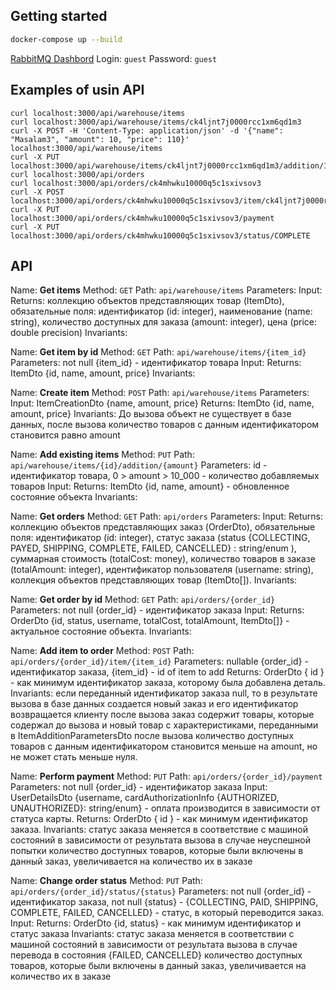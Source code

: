 ## Getting started

```bash
docker-compose up --build
```


[RabbitMQ Dashbord](http://localhost:15672/#/queues)
Login: `guest`
Password: `guest`

## Examples of usin API

```
curl localhost:3000/api/warehouse/items
curl localhost:3000/api/warehouse/items/ck4ljnt7j0000rcc1xm6qd1m3
curl -X POST -H 'Content-Type: application/json' -d '{"name": "Masalam3", "amount": 10, "price": 110}' localhost:3000/api/warehouse/items
curl -X PUT localhost:3000/api/warehouse/items/ck4ljnt7j0000rcc1xm6qd1m3/addition/100
curl localhost:3000/api/orders
curl localhost:3000/api/orders/ck4mhwku10000q5c1sxivsov3
curl -X POST localhost:3000/api/orders/ck4mhwku10000q5c1sxivsov3/item/ck4ljnt7j0000rcc1xm6qd1m3
curl -X PUT localhost:3000/api/orders/ck4mhwku10000q5c1sxivsov3/payment
curl -X PUT localhost:3000/api/orders/ck4mhwku10000q5c1sxivsov3/status/COMPLETE
```


## API

Name: **Get items**
Method: `GET`
Path: `api/warehouse/items`
Parameters:
Input:
Returns: коллекцию объектов представляющих товар (ItemDto), обязательные поля: идентификатор (id: integer), наименование (name: string), количество доступных для заказа (amount: integer), цена (price: double precision)
Invariants:

Name: **Get item by id**
Method: `GET`
Path: `api/warehouse/items/{item_id}`
Parameters: not null {item_id} - идентификатор товара
Input:
Returns:
ItemDto {id, name, amount, price}
Invariants:

Name: **Create item**
Method: `POST`
Path: `api/warehouse/items`
Parameters:
Input: ItemCreationDto {name, amount, price}
Returns:
ItemDto {id, name, amount, price}
Invariants:
До вызова объект не существует в базе данных, после вызова количество товаров с данным идентификатором становится равно amount

Name: **Add existing items**
Method: `PUT`
Path: `api/warehouse/items/{id}/addition/{amount}`
Parameters: id - идентификатор товара, 0 > amount > 10_000 - количество добавляемых товаров
Input:
Returns: ItemDto {id, name, amount} - обновленное состояние объекта
Invariants:

Name: **Get orders**
Method: `GET`
Path: `api/orders`
Parameters:
Input:
Returns: коллекцию объектов представляющих заказ (OrderDto), обязательные поля: идентификатор (id: integer), статус заказа (status {COLLECTING, PAYED, SHIPPING, COMPLETE, FAILED, CANCELLED} : string/enum ), суммарная стоимость (totalCost: money), количество товаров в заказе (totalAmount: integer), идентификатор пользователя (username: string), коллекция объектов представляющих товар (ItemDto[]).
Invariants:

Name: **Get order by id**
Method: `GET`
Path: `api/orders/{order_id}`
Parameters: not null {order_id} - идентификатор заказа
Input:
Returns:  OrderDto {id, status, username, totalCost, totalAmount, ItemDto[]} - актуальное состояние объекта.
Invariants:

Name: **Add item to order**
Method: `POST`
Path: `api/orders/{order_id}/item/{item_id}`
Parameters: nullable {order_id} - идентификатор заказа, {item_id} - id of item to add
Returns:
OrderDto { id } - как минимум идентификатор заказа, которому была добавлена деталь.
Invariants:
если переданный идентификатор заказа null, то в результате вызова в базе данных создается новый заказ и его идентификатор возвращается клиенту
после вызова заказ содержит товары, которые содержал до вызова и новый товар с характеристиками, переданными в ItemAdditionParametersDto
после вызова количество доступных товаров с данным идентификатором становится меньше на amount, но не может стать меньше нуля.

Name:  **Perform payment**
Method: `PUT`
Path: `api/orders/{order_id}/payment`
Parameters: not null {order_id} - идентификатор заказа
Input: UserDetailsDto {username, cardAuthorizationInfo {AUTHORIZED, UNAUTHORIZED}: string/enum} - оплата производится в зависимости от статуса карты.
Returns:
OrderDto { id } - как минимум идентификатор заказа.
Invariants:
статус заказа меняется в соответствие с машиной состояний в зависимости от результата вызова
в случае неуспешной попытки количество доступных товаров, которые были включены в данный заказ, увеличивается на количество их в заказе

Name: **Change order status**
Method: `PUT`
Path: `api/orders/{order_id}/status/{status}`
Parameters: not null {order_id} - идентификатор заказа, not null {status} - {COLLECTING, PAID, SHIPPING, COMPLETE, FAILED, CANCELLED} - статус, в который переводится заказ.
Input:
Returns: OrderDto {id, status} - как минимум идентификатор и статус заказа
Invariants:
статус заказа меняется в соответствии с машиной состояний в зависимости от результата вызова
в случае перевода в состояния {FAILED, CANCELLED} количество доступных товаров, которые были включены в данный заказ, увеличивается на количество их в заказе
